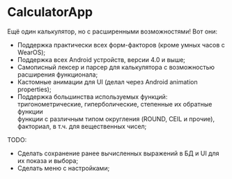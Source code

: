 # CalculatorApp
Ещё один калькулятор, но с расширенными возможностями! Вот они:  
* Поддержка практически всех форм-факторов (кроме умных часов с WearOS);
* Поддержка всех Android устройств, версии 4.0 и выше;
* Самописный лексер и парсер для калькулятора с возможностью расширения функционала;
* Кастомные анимации для UI (делал через Android animation properties);
* Поддержка большинства используемых функций: тригонометрические, гиперболические, степенные их обратные функции  
функции с различным типом округления (ROUND, CEIL и прочие), факториал, в т.ч. для вещественных чисел;  

TODO:  
* Сделать сохранение ранее вычисленных выражений в БД и UI для их показа и выбора;
* Сделать меню с настройками;
